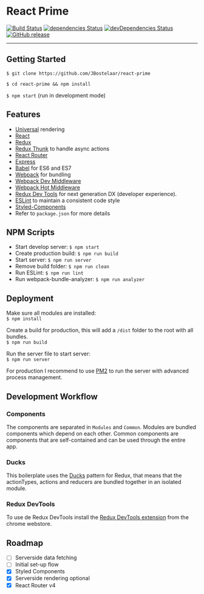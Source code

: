 # React Prime
[![Build Status](https://travis-ci.org/JBostelaar/react-prime.svg?branch=master)](https://travis-ci.org/JBostelaar/react-prime)
[![dependencies Status](https://david-dm.org/jbostelaar/react-prime/status.svg)](https://david-dm.org/jbostelaar/react-prime)
[![devDependencies Status](https://david-dm.org/jbostelaar/react-prime/dev-status.svg)](https://david-dm.org/jbostelaar/react-prime?type=dev)
[![GitHub release](https://img.shields.io/github/release/jbostelaar/react-prime.svg)](https://github.com/JBostelaar/react-prime)

---

## Getting Started
`$ git clone https://github.com/JBostelaar/react-prime`

`$ cd react-prime && npm install`

`$ npm start` (run in development mode)

## Features
* [Universal](https://medium.com/@mjackson/universal-javascript-4761051b7ae9) rendering
* [React](https://github.com/facebook/react)
* [Redux](https://github.com/rackt/redux)
* [Redux Thunk](https://github.com/gaearon/redux-thunk) to handle async actions
* [React Router](https://github.com/rackt/react-router)
* [Express](http://expressjs.com)
* [Babel](http://babeljs.io) for ES6 and ES7
* [Webpack](http://webpack.github.io) for bundling
* [Webpack Dev Middleware](http://webpack.github.io/docs/webpack-dev-middleware.html)
* [Webpack Hot Middleware](https://github.com/glenjamin/webpack-hot-middleware)
* [Redux Dev Tools](https://github.com/gaearon/redux-devtools) for next generation DX (developer experience).
* [ESLint](http://eslint.org) to maintain a consistent code style
* [Styled-Components](https://www.styled-components.com)
* Refer to `package.json` for more details

## NPM Scripts
* Start develop server: `$ npm start`
* Create production build: `$ npm run build`
* Start server: `$ npm run server`
* Remove build folder: `$ npm run clean`
* Run ESLint: `$ npm run lint`
* Run webpack-bundle-analyzer: `$ npm run analyzer`

## Deployment
Make sure all modules are installed:  
`$ npm install`

Create a build for production, this will add a `/dist` folder to the root with all bundles.  
`$ npm run build`

Run the server file to start server:  
`$ npm run server`

For production I recommend to use [PM2](http://pm2.keymetrics.io/) to run the server with advanced process management.

## Development Workflow
### Components
The components are separated in `Modules` and `Common`. Modules are bundled components which depend on each other. Common components are components that are self-contained and can be used through the entire app.

### Ducks
This boilerplate uses the [Ducks](https://github.com/erikras/ducks-modular-redux) pattern for Redux, that means that the actionTypes, actions and reducers are bundled together in an isolated module.

### Redux DevTools
To use de Redux DevTools install the [Redux DevTools extension](https://chrome.google.com/webstore/detail/redux-devtools/lmhkpmbekcpmknklioeibfkpmmfibljd) from the chrome webstore.

## Roadmap
- [ ] Serverside data fetching
- [ ] Initial set-up flow
- [x] Styled Components
- [x] Serverside rendering optional
- [x] React Router v4
